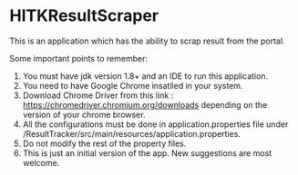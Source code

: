 # HITKResultScraper
This is an application which has the ability to scrap result from the portal.

Some important points to remember:

1) You must have jdk version 1.8+ and an IDE to run this application.
2) You need to have Google Chrome insatlled in your system.
2) Download Chrome Driver from this link : https://chromedriver.chromium.org/downloads depending on the version of your chrome browser.
3) All the configurations must be done in application.properties file under /ResultTracker/src/main/resources/application.properties.
4) Do not modify the rest of the property files.
5) This is just an initial version of the app. New suggestions are most welcome.
